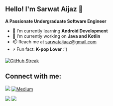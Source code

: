 ## Hello! I'm Sarwat Aijaz 👋
 **A Passionate Undergraduate Software Engineer**
 
 <!-- ![](https://komarev.com/ghpvc/?username=sarwataijaz&color=blueviolet&label=Profile+Views) -->

- 🌱 I’m currently learning **Android Development**
- 🔭 I’m currently working on **Java and Kotlin** 
- 📫 Reach me at sarwataijaaz@gmail.com
- ⚡ Fun fact: **K-pop Lover** :')

[![GitHub Streak](https://streak-stats.demolab.com/?user=sarwataijaz)](https://git.io/streak-stats)

  ## Connect with me:
  [![](https://img.shields.io/badge/linkedin-%230077B5.svg?style=for-the-badge&logo=linkedin)](https://www.linkedin.com/in/sarwataijaz/)
  [![Medium](https://img.shields.io/badge/Medium-12100E?style=for-the-badge&logo=medium&logoColor=white)](https://medium.com/@sarwataijaaz)

<img src="https://github-readme-stats.vercel.app/api?username=sarwataijaz&show_icons=true"/>
<img src="https://github-readme-stats.vercel.app/api/top-langs?username=sarwataijaz&layout=compact"/>




